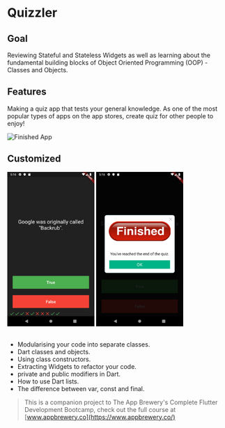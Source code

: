 
# Quizzler 

## Goal

Reviewing Stateful and Stateless Widgets as well as learning about the fundamental building blocks of Object Oriented Programming (OOP) - Classes and Objects. 


## Features

Making a quiz app that tests your general knowledge. As one of the most popular types of apps on the app stores, create quiz for other people to enjoy!

![Finished App](https://github.com/londonappbrewery/Images/blob/master/quizzler-demo.gif)

## Customized
<img src="images/quizler_img1.png" width="200px">
<img src="images/quizler_img2.png" width="200px">


## 

- Modularising your code into separate classes.
- Dart classes and objects.
- Using class constructors.
- Extracting Widgets to refactor your code.
- private and public modifiers in Dart.
- How to use Dart lists.
- The difference between var, const and final.




>This is a companion project to The App Brewery's Complete Flutter Development Bootcamp, check out the full course at [www.appbrewery.co](https://www.appbrewery.co/)

